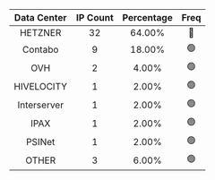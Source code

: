 | Data Center | IP Count | Percentage | Freq |
|:------------:|:--------:|:-----------:|:-----:|
| HETZNER | 32 | 64.00% | 🔴 |
| Contabo | 9 | 18.00% | 🟢 |
| OVH | 2 | 4.00% | 🟢 |
| HIVELOCITY | 1 | 2.00% | 🟢 |
| Interserver | 1 | 2.00% | 🟢 |
| IPAX | 1 | 2.00% | 🟢 |
| PSINet | 1 | 2.00% | 🟢 |
| OTHER | 3 | 6.00% | 🟢 |